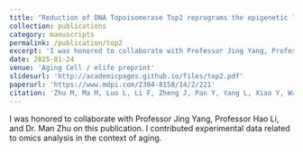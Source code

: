 ```yaml
---
title: "Reduction of DNA Topoisomerase Top2 reprograms the epigenetic landscape and extends health and life span across species"
collection: publications
category: manuscripts
permalink: /publication/top2
excerpt: 'I was honored to collaborate with Professor Jing Yang, Professor Hao Li, and Dr. Man Zhu on this publication. I contributed experimental data related to omics analysis in the context of aging.'
date: 2025-01-24
venue: 'Aging Cell / elife preprint'
slidesurl: 'http://academicpages.github.io/files/top2.pdf'
paperurl: 'https://www.mdpi.com/2304-8158/14/2/221'
citation: 'Zhu M, Ma M, Luo L, Li F, Zheng J, Pan Y, Yang L, Xiao Y, Wang Z, Xian B, Zheng Y, Li H, Yang J. Reduction of DNA Topoisomerase Top2 Reprograms the Epigenetic Landscape and Extends Health and Life Span Across Species. Aging Cell. 2025 Jun;24(6):e70010.'
---
```


I was honored to collaborate with Professor Jing Yang, Professor Hao Li, and Dr. Man Zhu on this publication. I contributed experimental data related to omics analysis in the context of aging.

